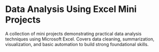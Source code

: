 # Data Analysis Using Excel Mini Projects
A collection of mini projects demonstrating practical data analysis techniques using Microsoft Excel. Covers data cleaning, summarization, visualization, and basic automation to build strong foundational skills.
